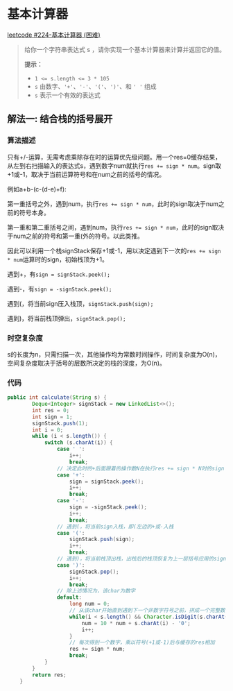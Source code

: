 # 基本计算器

[leetcode #224-基本计算器 (困难)](https://leetcode-cn.com/problems/basic-calculator/)

> 给你一个字符串表达式 s ，请你实现一个基本计算器来计算并返回它的值。
>
> **提示：**
>
> - `1 <= s.length <= 3 * 105`
> - `s` 由数字、`'+'`、`'-'`、`'('`、`')'`、和 `' '` 组成
> - `s` 表示一个有效的表达式

## 解法一: 结合栈的括号展开

### 算法描述

只有+/-运算，无需考虑乘除存在时的运算优先级问题。用一个res=0缓存结果，从左到右扫描输入的表达式s，遇到数字num就执行`res += sign * num`。sign取+1或-1，取决于当前运算符号和在num之前的括号的情况。

例如a+b-(c-(d-e)+f):

第一重括号之外，遇到num，执行`res += sign * num`，此时的sign取决于num之前的符号本身。

第一重和第二重括号之间，遇到num，执行`res += sign * num`，此时的sign取决于num之前的符号和第一重(外的符号。以此类推。

因此可以利用一个栈signStack保存+1或-1，用以决定遇到下一次的`res += sign * num`运算时的sign，初始栈顶为+1。

遇到+，有`sign = signStack.peek();`

遇到-，有`sign = -signStack.peek();`

遇到(，将当前sign压入栈顶，`signStack.push(sign);`

遇到)，将当前栈顶弹出，`signStack.pop();`

### 时空复杂度

s的长度为n，只需扫描一次，其他操作均为常数时间操作，时间复杂度为O(n)，空间复杂度取决于括号的层数所决定的栈的深度，为O(n)。

### 代码

```java
public int calculate(String s) {
        Deque<Integer> signStack = new LinkedList<>();
        int res = 0;
        int sign = 1;
        signStack.push(1);
        int i = 0;
        while (i < s.length()) {
            switch (s.charAt(i)) {
                case ' ': 
                    i++;
                    break;
                // 决定此时的+后面跟着的操作数N在执行res += sign * N时的sign
                case '+':
                    sign = signStack.peek();
                    i++;
                    break;
                case '-':
                    sign = -signStack.peek();
                    i++;
                    break;
                // 遇到(，将当前sign入栈，即(左边的+或-入栈
                case '(':
                    signStack.push(sign);
                    i++;
                    break;
                // 遇到)，将当前栈顶出栈，出栈后的栈顶恢复为上一层括号应用的sign
                case ')':
                    signStack.pop();
                    i++;
                    break;
                // 除上述情况为，该char为数字
                default:
                    long num = 0;
                    // 从该char开始直到遇到下一个非数字符号之前，拼成一个完整数字num
                    while(i < s.length() && Character.isDigit(s.charAt(i))) {
                        num = 10 * num + s.charAt(i) - '0';
                        i++;
                    }
                    // 每次得到一个数字，乘以符号(+1或-1)后与缓存的res相加
                    res += sign * num;
                    break;  
            }
        }
        return res;
    }
```
